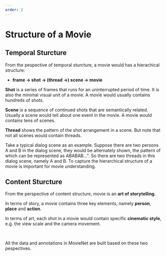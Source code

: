 ```yaml
---
order: 2
---
```


# Structure of a Movie

## Temporal Sturcture

From the pespective of temporal sturcture, a movie would has a hierachical structure:

- **frame -> shot -> (thread ->) scene -> movie**

**Shot** is a series of frames that runs for an uninterrupted period of time.
It is also the minimal visual unit of a movie.
A movie would usually contains hundreds of shots.

**Scene** is a sequence of continued shots that are semantically related.
Usually a scene would tell about one event in the movie.
A movie would contains tens of scenes.

**Thread** shows the pattern of the shot arrangement in a scene.
But note that not all scenes would contain threads.

Take a typical dialog scene as an example. Suppose there are two persons
A and B in the dialog scene, they would be alternately shown, the pattern
of which can be represented as ABABAB...". So there are two threads in
this dialog scene, namely A and B. To capture the hierarchical structure of
a movie is important for movie understanding.

## Content Sturcture

From the perspective of content structure, movie is an **art of storytelling**.

In terms of story, a movie contains three key elements, namely **person**, **place** and **action**.

In terms of art, each shot in a movie would contain specific **cinematic style**, e.g. the view scale and the camera movement.

&nbsp;
&nbsp;

All the data and annotations in MovieNet are built based on these two pespectives.
